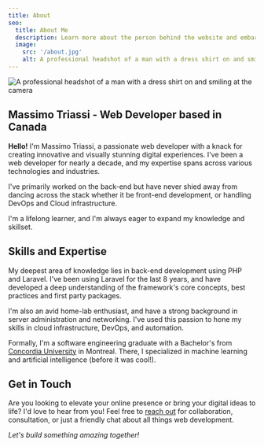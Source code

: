 ```yaml
---
title: About
seo:
  title: About Me
  description: Learn more about the person behind the website and embark on a journey of inspiration and shared experiences.
  image:
    src: '/about.jpg'
    alt: A professional headshot of a man with a dress shirt on and smiling at the camera
---
```


![A professional headshot of a man with a dress shirt on and smiling at the camera](/about.jpg)


## Massimo Triassi - Web Developer based in Canada

**Hello!** I'm Massimo Triassi, a passionate web developer with a knack for creating innovative and visually stunning digital experiences.
I've been a web developer for nearly a decade, and my expertise spans across various technologies and industries. 

I've primarily worked on the back-end but have never shied away from dancing across the stack whether it be 
front-end development, or handling DevOps and Cloud infrastructure.

I'm a lifelong learner, and I'm always eager to expand my knowledge and skillset.

## Skills and Expertise

My deepest area of knowledge lies in back-end development using PHP and Laravel. I've been using Laravel for the last 8 years,
and have developed a deep understanding of the framework's core concepts, best practices and first party packages.

I'm also an avid home-lab enthusiast, and have a strong background in server administration and networking. I've used this passion
to hone my skills in cloud infrastructure, DevOps, and automation.

Formally, I'm a software engineering graduate with a Bachelor's from [Concordia University](https://www.concordia.ca/) in Montreal. 
There, I specialized in machine learning and artificial intelligence (before it was cool!).

## Get in Touch

Are you looking to elevate your online presence or bring your digital ideas to life? I'd love to hear from you! 
Feel free to [reach out](/contact) for collaboration, consultation, or just a friendly chat about all things web development.

_Let's build something amazing together!_
